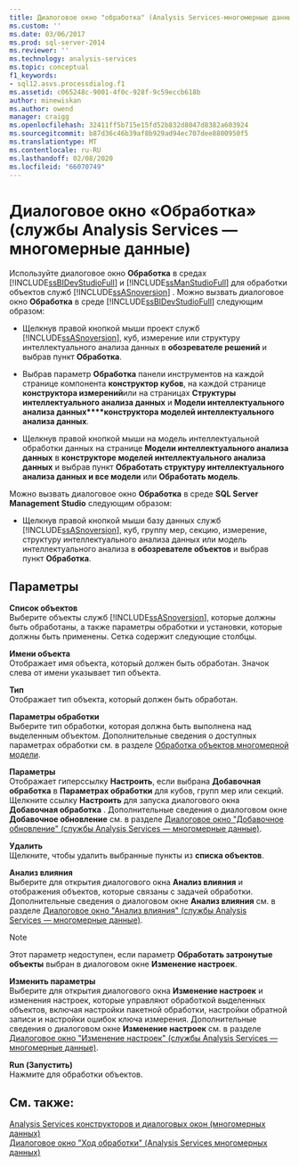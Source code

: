 ```yaml
---
title: Диалоговое окно "обработка" (Analysis Services-многомерные данные) | Документация Майкрософт
ms.custom: ''
ms.date: 03/06/2017
ms.prod: sql-server-2014
ms.reviewer: ''
ms.technology: analysis-services
ms.topic: conceptual
f1_keywords:
- sql12.asvs.processdialog.f1
ms.assetid: c065248c-9001-4f0c-928f-9c59eccb618b
author: minewiskan
ms.author: owend
manager: craigg
ms.openlocfilehash: 32411ff5b715e15fd52b832d8047d8382a603924
ms.sourcegitcommit: b87d36c46b39af8b929ad94ec707dee8800950f5
ms.translationtype: MT
ms.contentlocale: ru-RU
ms.lasthandoff: 02/08/2020
ms.locfileid: "66070749"
---
```

# <a name="process-dialog-box-analysis-services---multidimensional-data"></a>Диалоговое окно «Обработка» (службы Analysis Services — многомерные данные)
  Используйте диалоговое окно **Обработка** в средах [!INCLUDE[ssBIDevStudioFull](../includes/ssbidevstudiofull-md.md)] и [!INCLUDE[ssManStudioFull](../includes/ssmanstudiofull-md.md)] для обработки объектов служб [!INCLUDE[ssASnoversion](../includes/ssasnoversion-md.md)] . Можно вызвать диалоговое окно **Обработка** в среде [!INCLUDE[ssBIDevStudioFull](../includes/ssbidevstudiofull-md.md)] следующим образом:  
  
-   Щелкнув правой кнопкой мыши проект служб [!INCLUDE[ssASnoversion](../includes/ssasnoversion-md.md)], куб, измерение или структуру интеллектуального анализа данных в **обозревателе решений** и выбрав пункт **Обработка**.  
  
-   Выбрав параметр **Обработка** панели инструментов на каждой странице компонента **конструктор кубов**, на каждой странице **конструктора измерений**или на страницах **Структуры интеллектуального анализа данных** и **Модели интеллектуального анализа данных****конструктора моделей интеллектуального анализа данных**.  
  
-   Щелкнув правой кнопкой мыши на модель интеллектуальной обработки данных на странице **Модели интеллектуального анализа данных** в **конструкторе моделей интеллектуального анализа данных** и выбрав пункт **Обработать структуру интеллектуального анализа данных и все модели** или **Обработать модель**.  
  
 Можно вызвать диалоговое окно **Обработка** в среде **SQL Server Management Studio** следующим образом:  
  
-   Щелкнув правой кнопкой мыши базу данных служб [!INCLUDE[ssASnoversion](../includes/ssasnoversion-md.md)], куб, группу мер, секцию, измерение, структуру интеллектуального анализа данных или модель интеллектуального анализа в **обозревателе объектов** и выбрав пункт **Обработка**.  
  
## <a name="options"></a>Параметры  
 **Список объектов**  
 Выберите объекты служб [!INCLUDE[ssASnoversion](../includes/ssasnoversion-md.md)], которые должны быть обработаны, а также параметры обработки и установки, которые должны быть применены. Сетка содержит следующие столбцы.  
  
 **Имени объекта**  
 Отображает имя объекта, который должен быть обработан. Значок слева от имени указывает тип объекта.  
  
 **Тип**  
 Отображает тип объекта, который должен быть обработан.  
  
 **Параметры обработки**  
 Выберите тип обработки, которая должна быть выполнена над выделенным объектом. Дополнительные сведения о доступных параметрах обработки см. в разделе [Обработка объектов многомерной модели](multidimensional-models/processing-a-multidimensional-model-analysis-services.md).  
  
 **Параметры**  
 Отображает гиперссылку **Настроить**, если выбрана **Добавочная обработка** в **Параметрах обработки** для кубов, групп мер или секций. Щелкните ссылку **Настроить** для запуска диалогового окна **Добавочная обработка** . Дополнительные сведения о диалоговом окне **Добавочное обновление** см. в разделе [Диалоговое окно "Добавочное обновление" (службы Analysis Services — многомерные данные)](incremental-update-dialog-box-analysis-services-multidimensional-data.md).  
  
 **Удалить**  
 Щелкните, чтобы удалить выбранные пункты из **списка объектов**.  
  
 **Анализ влияния**  
 Выберите для открытия диалогового окна **Анализ влияния** и отображения объектов, которые связаны с задачей обработки. Дополнительные сведения о диалоговом окне **Анализ влияния** см. в разделе [Диалоговое окно "Анализ влияния" (службы Analysis Services — многомерные данные)](impact-analysis-dialog-box-analysis-services-multidimensional-data.md).  
  
> [!NOTE]  
>  Этот параметр недоступен, если параметр **Обработать затронутые объекты** выбран в диалоговом окне **Изменение настроек**.  
  
 **Изменить параметры**  
 Выберите для открытия диалогового окна **Изменение настроек** и изменения настроек, которые управляют обработкой выделенных объектов, включая настройки пакетной обработки, настройки обратной записи и настройки ошибок ключа измерения. Дополнительные сведения о диалоговом окне **Изменение настроек** см. в разделе [Диалоговое окно "Изменение настроек" (службы Analysis Services — многомерные данные)](change-settings-dialog-box-analysis-services-multidimensional-data.md).  
  
 **Run (Запустить)**  
 Нажмите для обработки объектов.  
  
## <a name="see-also"></a>См. также:  
 [Analysis Services конструкторов и диалоговых окон &#40;многомерных данных&#41;](analysis-services-designers-and-dialog-boxes-multidimensional-data.md)   
 [Диалоговое окно "Ход обработки" &#40;Analysis Services многомерных данных&#41;](process-progress-dialog-box-analysis-services-multidimensional-data.md)  
  
  
